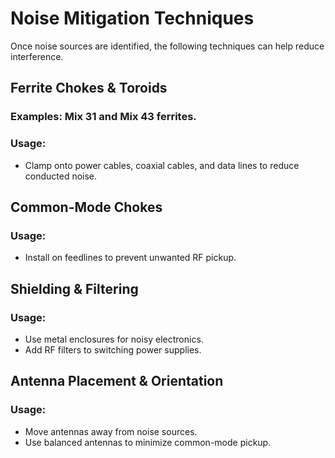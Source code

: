 # Noise Mitigation Techniques

Once noise sources are identified, the following techniques can help reduce interference.

## Ferrite Chokes & Toroids

### Examples: Mix 31 and Mix 43 ferrites.

### Usage:
- Clamp onto power cables, coaxial cables, and data lines to reduce conducted noise.

## Common-Mode Chokes
### Usage:
- Install on feedlines to prevent unwanted RF pickup.


## Shielding & Filtering
### Usage:
- Use metal enclosures for noisy electronics.
- Add RF filters to switching power supplies.


## Antenna Placement & Orientation
### Usage:
- Move antennas away from noise sources.
- Use balanced antennas to minimize common-mode pickup.

